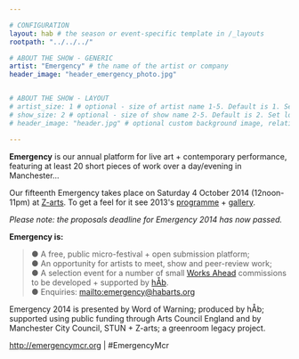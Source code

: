 ```yaml
---

# CONFIGURATION
layout: hab # the season or event-specific template in /_layouts
rootpath: "../../../"

# ABOUT THE SHOW - GENERIC
artist: "Emergency" # the name of the artist or company
header_image: "header_emergency_photo.jpg"   


# ABOUT THE SHOW - LAYOUT
# artist_size: 1 # optional - size of artist name 1-5. Default is 1. Set longer names to lower values
# show_size: 2 # optional - size of show name 2-5. Default is 2. Set longer names to lower values
# header_image: "header.jpg" # optional custom background image, relative to current page

---
```

**Emergency** is our annual platform for live art + contemporary performance, featuring at least 20 short pieces of work over a day/evening in Manchester… 
             
Our fifteenth Emergency takes place on Saturday 4 October 2014 (12noon-11pm) at [Z-arts](http://www.z-arts.org/about-us/getting-here). To get a feel for it see 2013's [programme](/archive/2013-emergency) + [gallery](/galleries/2013-emergency).           
               
*Please note: the proposals deadline for Emergency 2014 has now passed.*           
               
**Emergency is:**    
 > ● A free, public micro-festival + open submission platform;   
 ● An opportunity for artists to meet, show and peer-review work;      
 ● A selection event for a number of small [Works Ahead](/hab/worksahead) commissions to be developed + supported by [hÅb](/hab).            
 ● Enquiries: <mailto:emergency@habarts.org>        
        
Emergency 2014 is presented by Word of Warning; produced by hÅb; supported using public funding through Arts Council England and by Manchester City Council, STUN + Z-arts; a greenroom legacy project.        
        
<http://emergencymcr.org> | #EmergencyMcr
